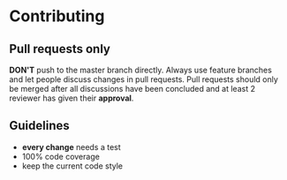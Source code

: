 # Contributing

## Pull requests only

**DON'T** push to the master branch directly. Always use feature branches and let people discuss changes in pull requests.
Pull requests should only be merged after all discussions have been concluded and at least 2 reviewer has given their 
**approval**.

## Guidelines

- **every change** needs a test
- 100% code coverage
- keep the current code style
